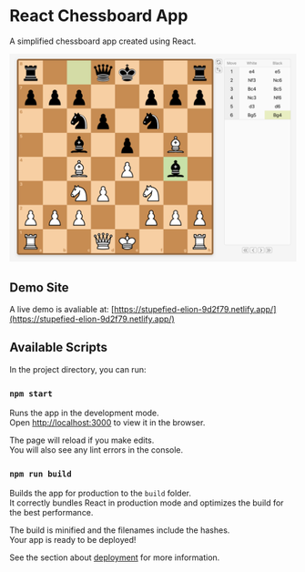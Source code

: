 # React Chessboard App 
A simplified chessboard app created using React. 

![Chessboard App Screenshot](./img/react_chessboard_screenshot.png)

## Demo Site 
A live demo is avaliable at: [https://stupefied-elion-9d2f79.netlify.app/](https://stupefied-elion-9d2f79.netlify.app/)

## Available Scripts

In the project directory, you can run:

### `npm start`

Runs the app in the development mode.\
Open [http://localhost:3000](http://localhost:3000) to view it in the browser.

The page will reload if you make edits.\
You will also see any lint errors in the console.

### `npm run build`

Builds the app for production to the `build` folder.\
It correctly bundles React in production mode and optimizes the build for the best performance.

The build is minified and the filenames include the hashes.\
Your app is ready to be deployed!

See the section about [deployment](https://facebook.github.io/create-react-app/docs/deployment) for more information.
